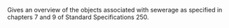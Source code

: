 Gives an overview of the objects associated with sewerage as specified in chapters 7 and 9 of Standard Specifications 250.